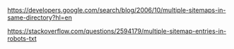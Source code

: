 https://developers.google.com/search/blog/2006/10/multiple-sitemaps-in-same-directory?hl=en

https://stackoverflow.com/questions/2594179/multiple-sitemap-entries-in-robots-txt